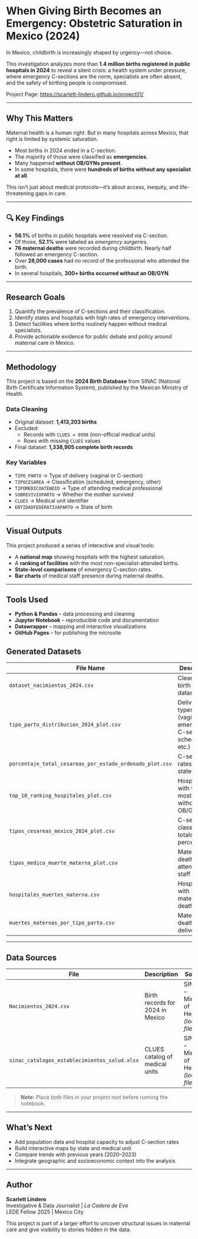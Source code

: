 # When Giving Birth Becomes an Emergency: Obstetric Saturation in Mexico (2024)

In Mexico, childbirth is increasingly shaped by urgency—not choice.

This investigation analyzes more than **1.4 million births registered in public hospitals in 2024** to reveal a silent crisis: a health system under pressure, where emergency C-sections are the norm, specialists are often absent, and the safety of birthing people is compromised.

Project Page: https://scarlett-lindero.github.io/project01/

---

## Why This Matters

Maternal health is a human right. But in many hospitals across Mexico, that right is limited by systemic saturation.

- Most births in 2024 ended in a C-section.
- The majority of those were classified as **emergencies**.
- Many happened **without OB/GYNs present**.
- In some hospitals, there were **hundreds of births without any specialist at all**.

This isn’t just about medical protocols—it’s about access, inequity, and life-threatening gaps in care.

---

## 🔍 Key Findings

- **56.1%** of births in public hospitals were resolved via C-section.  
- Of those, **52.1%** were labeled as *emergency surgeries*.  
- **76 maternal deaths** were recorded during childbirth. Nearly half followed an emergency C-section.  
- Over **28,000 cases** had *no record* of the professional who attended the birth.  
- In several hospitals, **300+ births occurred without an OB/GYN**.

---

## Research Goals

1. Quantify the prevalence of C-sections and their classification.  
2. Identify states and hospitals with high rates of emergency interventions.  
3. Detect facilities where births routinely happen without medical specialists.  
4. Provide actionable evidence for public debate and policy around maternal care in Mexico.

---

## Methodology 

This project is based on the **2024 Birth Database** from SINAC (National Birth Certificate Information System), published by the Mexican Ministry of Health.

### Data Cleaning

- Original dataset: **1,413,203 births**  
- Excluded:
  - Records with `CLUES = 9998` (non-official medical units)
  - Rows with missing `CLUES` values
- Final dataset: **1,338,905 complete birth records**  

### Key Variables

- `TIPO_PARTO` → Type of delivery (vaginal or C-section)  
- `TIPOCESAREA` → Classification (scheduled, emergency, other)  
- `TIPOMEDICOATENDIO` → Type of attending medical professional  
- `SOBREVIVIOPARTO` → Whether the mother survived  
- `CLUES` → Medical unit identifier  
- `ENTIDADFEDERATIVAPARTO` → State of birth

---

## Visual Outputs

This project produced a series of interactive and visual tools:

- A **national map** showing hospitals with the highest saturation.
- A **ranking of facilities** with the most non-specialist-attended births.
- **State-level comparisons** of emergency C-section rates.
- **Bar charts** of medical staff presence during maternal deaths.

---

## Tools Used

- **Python & Pandas** – data processing and cleaning  
- **Jupyter Notebook** – reproducible code and documentation  
- **Datawrapper** – mapping and interactive visualizations  
- **GitHub Pages** – for publishing the microsite  

## Generated Datasets

| File Name                                       | Description                                                              |
|------------------------------------------------|--------------------------------------------------------------------------|
| `dataset_nacimientos_2024.csv`                 | Cleaned birth records dataset                                            |
| `tipo_parto_distribucion_2024_plot.csv`        | Delivery types (vaginal, emergency C-section, scheduled, etc.)          |
| `porcentaje_total_cesareas_por_estado_ordenado_plot.csv` | C-section rates by state, ranked                                 |
| `top_10_ranking_hospitales_plot.csv`           | Hospitals with the most births without OB/GYN                           |
| `tipos_cesareas_mexico_2024_plot.csv`          | C-section classification totals and percentages                         |
| `tipos_medico_muerte_materna_plot.csv`         | Maternal deaths by attending staff type                                 |
| `hospitales_muertes_materna.csv`               | Hospitals with >2 maternal deaths                                        |
| `muertes_maternas_por_tipo_parto.csv`          | Maternal deaths by delivery type                                        |

---

## Data Sources

| File                                           | Description                                | Source                                     |
|------------------------------------------------|--------------------------------------------|--------------------------------------------|
| `Nacimientos_2024.csv`                         | Birth records for 2024 in Mexico           | SINAC – Ministry of Health *(local file)*  |
| `sinac_catalogos_establecimientos_salud.xlsx`  | CLUES catalog of medical units             | SINAC – Ministry of Health *(local file)*  |

> **Note:** Place both files in your project root before running the notebook.

---

## What’s Next

- Add population data and hospital capacity to adjust C-section rates  
- Build interactive maps by state and medical unit  
- Compare trends with previous years (2020–2023)  
- Integrate geographic and socioeconomic context into the analysis  

---

##  Author

**Scarlett Lindero**  
Investigative & Data Journalist | *La Cadera de Eva*  
LEDE Fellow 2025 | Mexico City  

This project is part of a larger effort to uncover structural issues in maternal care and give visibility to stories hidden in the data.


